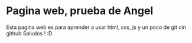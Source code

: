 # Pagina web, prueba de Angel

Esta pagina web es para aprender a usar html, css, js y un poco de git cin github
Saludos ! :D